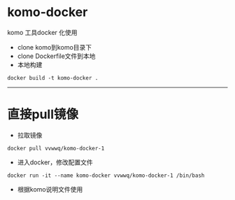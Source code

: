 # komo-docker
komo 工具docker 化使用
* clone komo到komo目录下
* clone Dockerfile文件到本地
* 本地构建
```
docker build -t komo-docker .
```

---
# 直接pull镜像
* 拉取镜像
```
docker pull vvwwq/komo-docker-1
```
* 进入docker，修改配置文件
```
docker run -it --name komo-docker vvwwq/komo-docker-1 /bin/bash
```
* 根据komo说明文件使用

